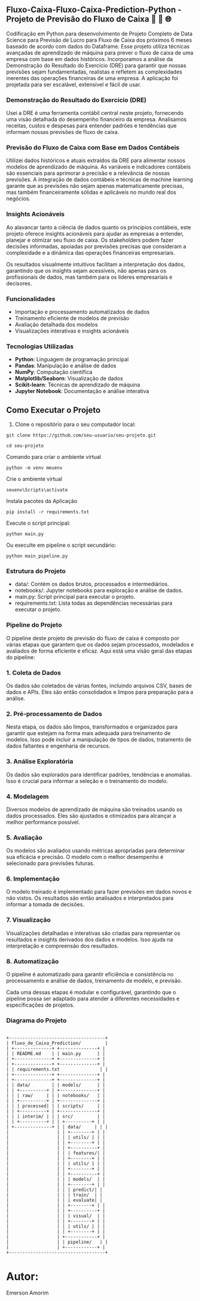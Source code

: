 ## Fluxo-Caixa-Fluxo-Caixa-Prediction-Python - Projeto de Previsão do Fluxo de Caixa 🚀 🔄 🌐

Codificação em Python para desenvolvimento de Projeto Completo de Data Science para Previsão de Lucro para Fluxo de Caixa dos próximos 6 meses baseado de acordo com dados do Dataframe. Esse projeto utiliza técnicas avançadas de aprendizado de máquina para prever o fluxo de caixa de uma empresa com base em dados históricos. Incorporamos a análise da Demonstração do Resultado do Exercício (DRE) para garantir que nossas previsões sejam fundamentadas, realistas e refletem as complexidades inerentes das operações financeiras de uma empresa.
A aplicação foi projetada para ser escalável, extensível e fácil de usar.


### Demonstração do Resultado do Exercício (DRE)

Usei a DRE é uma ferramenta contábil central neste projeto, fornecendo uma visão detalhada do desempenho financeiro da empresa. Analisamos receitas, custos e despesas para entender padrões e tendências que informam nossas previsões de fluxo de caixa.

### Previsão do Fluxo de Caixa com Base em Dados Contábeis

Utilizei dados históricos e atuais extraídos da DRE para alimentar nossos modelos de aprendizado de máquina. As variáveis e indicadores contábeis são essenciais para aprimorar a precisão e a relevância de nossas previsões. A integração de dados contábeis e técnicas de machine learning garante que as previsões não sejam apenas matematicamente precisas, mas também financeiramente sólidas e aplicáveis no mundo real dos negócios.

### Insights Acionáveis

Ao alavancar tanto a ciência de dados quanto os princípios contábeis, este projeto oferece insights acionáveis para ajudar as empresas a entender, planejar e otimizar seu fluxo de caixa. Os stakeholders podem fazer decisões informadas, apoiadas por previsões precisas que consideram a complexidade e a dinâmica das operações financeiras empresariais.

Os resultados visualmente intuitivos facilitam a interpretação dos dados, garantindo que os insights sejam acessíveis, não apenas para os profissionais de dados, mas também para os líderes empresariais e decisores.


### Funcionalidades

- Importação e processamento automatizados de dados
- Treinamento eficiente de modelos de previsão
- Avaliação detalhada dos modelos
- Visualizações interativas e insights acionáveis

### Tecnologias Utilizadas

- **Python**: Linguagem de programação principal
- **Pandas**: Manipulação e análise de dados
- **NumPy**: Computação científica
- **Matplotlib/Seaborn**: Visualização de dados
- **Scikit-learn**: Técnicas de aprendizado de máquina
- **Jupyter Notebook**: Documentação e análise interativa


## Como Executar o Projeto

1. Clone o repositório para o seu computador local:

```
git clone https://github.com/seu-usuario/seu-projeto.git
```

```
cd seu-projeto
```

Comando para criar o ambiente virtual
```
python -m venv meuenv
```

Crie o ambiente virtual

```
seuenv\Scripts\activate
```

Instala pacotes da Aplicação

```
pip install -r requirements.txt
```

Execute o script principal:

```
python main.py
```

Ou execulte em pipeline o script secundário:

```
python main_pipeline.py
```

### Estrutura do Projeto

- data/: Contém os dados brutos, processados e intermediários.
- notebooks/: Jupyter notebooks para exploração e análise de dados.
- main.py: Script principal para executar o projeto.
- requirements.txt: Lista todas as dependências necessárias para executar o projeto.

### Pipeline do Projeto

O pipeline deste projeto de previsão do fluxo de caixa é composto por várias etapas que garantem que os dados sejam processados, modelados e avaliados de forma eficiente e eficaz. Aqui está uma visão geral das etapas do pipeline:

### 1. **Coleta de Dados**

Os dados são coletados de várias fontes, incluindo arquivos CSV, bases de dados e APIs. Eles são então consolidados e limpos para preparação para a análise.

### 2. **Pré-processamento de Dados**

Nesta etapa, os dados são limpos, transformados e organizados para garantir que estejam na forma mais adequada para treinamento de modelos. Isso pode incluir a manipulação de tipos de dados, tratamento de dados faltantes e engenharia de recursos.

### 3. **Análise Exploratória**

Os dados são explorados para identificar padrões, tendências e anomalias. Isso é crucial para informar a seleção e o treinamento do modelo.

### 4. **Modelagem**

Diversos modelos de aprendizado de máquina são treinados usando os dados processados. Eles são ajustados e otimizados para alcançar a melhor performance possível.

### 5. **Avaliação**

Os modelos são avaliados usando métricas apropriadas para determinar sua eficácia e precisão. O modelo com o melhor desempenho é selecionado para previsões futuras.

### 6. **Implementação**

O modelo treinado é implementado para fazer previsões em dados novos e não vistos. Os resultados são então analisados e interpretados para informar a tomada de decisões.

### 7. **Visualização**

Visualizações detalhadas e interativas são criadas para representar os resultados e insights derivados dos dados e modelos. Isso ajuda na interpretação e compreensão dos resultados.

### 8. **Automatização**

O pipeline é automatizado para garantir eficiência e consistência no processamento e análise de dados, treinamento de modelo, e previsão.

Cada uma dessas etapas é modular e configurável, garantindo que o pipeline possa ser adaptado para atender a diferentes necessidades e especificações de projetos.

### Diagrama do Projeto

```

+------------------------------------+
| Fluxo_de_Caixa_Prediction/         |
| +--------------+ +--------------+ |
| | README.md    | | main.py      | |
| +--------------+ +--------------+ |
| +--------------+ +--------------+ |
| | requirements.txt               | |
| +--------------+ +--------------+ |
| +--------------+ +--------------+ |
| | data/        | | models/      | |
| | +----------+ | +--------------+ |
| | | raw/     | | | notebooks/   | |
| | +----------+ | +--------------+ |
| | | processed| | | scripts/     | |
| | +----------+ | +--------------+ |
| | | interim/ | | | src/         | |
| | +----------+ | | +----------+ | |
| +--------------+ | | data/     | | |
|                  | | +--------+ | |
|                  | | | utils/ | | |
|                  | | +--------+ | |
|                  | | +----------+ |
|                  | | | features/| |
|                  | | +--------+ | |
|                  | | | utils/ | | |
|                  | | +--------+ | |
|                  | | +----------+ |
|                  | | | models/  | |
|                  | | +--------+ | |
|                  | | | predict/| |
|                  | | | train/  | |
|                  | | | evaluate| |
|                  | | +--------+ | |
|                  | | +----------+ |
|                  | | | visual/  | |
|                  | | +--------+ | |
|                  | | | utils/ | | |
|                  | | +--------+ | |
|                  | +------------+ |
|                  | | pipeline/   | |
|                  | +------------+ |
+------------------------------------+

```

# Autor:
Emerson Amorim
